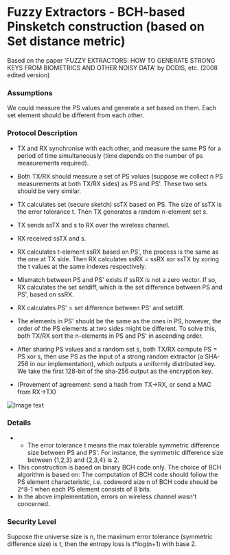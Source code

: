# Fuzzy Extractors - BCH-based Pinsketch construction (based on Set distance metric)

Based on the paper 'FUZZY EXTRACTORS: HOW TO GENERATE STRONG KEYS FROM BIOMETRICS AND OTHER NOISY DATA' by DODIS, etc. (2008 edited version)

### Assumptions
We could measure the PS values and generate a set based on them. Each set element should be different from each other.

### Protocol Description

- TX and RX synchronise with each other, and measure the same PS for a period of time simultaneously (time depends on the number of ps measurements required).
- Both TX/RX should measure a set of PS values (suppose we collect n PS measurements at both TX/RX sides) as PS and PS'. These two sets should be very similar. 
- TX calculates set (secure sketch) ssTX based on PS. The size of ssTX is the error tolerance t. Then TX generates a random n-element set s. 
- TX sends ssTX and s to RX over the wireless channel.
- RX received ssTX and s. 
- RX calculates t-element ssRX based on PS', the process is the same as the one at TX side. Then RX calculates ssRX = ssRX xor ssTX by xoring the t values at the same indexes respectively.
- Mismatch between PS and PS' exists if ssRX is not a zero vector. If so, RX calculates the set setdiff, which is the set difference between PS and PS', based on ssRX.
- RX calculates PS' = set difference between PS' and setdiff. 
- The elements in PS' should be the same as the ones in PS, however, the order of the PS elements at two sides might be different. To solve this, both TX/RX sort the n-elements in PS and PS' in ascending order.
- After sharing PS values and a random set s, both TX/RX compute PS = PS xor s, then use PS as the input of a strong random extractor (a SHA-256 in our implementation), which outputs a uniformly distributed key. We take the first 128-bit of the sha-256 output as the encryption key.


- (Provement of agreement: send a hash from TX->RX, or send a MAC from RX->TX)

![Image text](https://github.com/MrZMN/Implementation-of-PS-based-key-distribution-methods/blob/master/images/Pinsketchextractor.png)

### Details

- - The error tolerance t means the max tolerable symmetric difference size between PS and PS'. For instance, the symmetric difference size between {1,2,3} and {2,3,4} is 2.
- This construction is based on binary BCH code only. The choice of BCH algorithm is based on: The computation of BCH code should follow the PS element characteristic, i.e. codeword size n of BCH code should be 2^8-1 when each PS element consists of 8 bits. 
- In the above implementation, errors on wireless channel wasn't concerned.

### Security Level

Suppose the universe size is n, the maximum error tolerance (symmetric difference size) is t, then the entropy loss is t\*log(n+1) with base 2.

